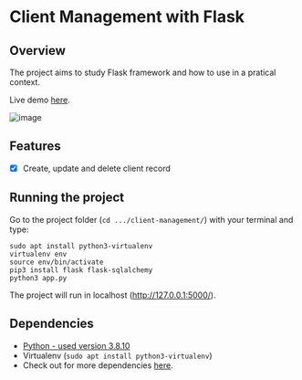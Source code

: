 # Client Management with Flask

## Overview
The project aims to study Flask framework and how to use in a pratical context.

Live demo [here](https://eduhbg-client-management.herokuapp.com/).

![image](https://user-images.githubusercontent.com/58524485/151796733-8eaafb6c-3ec4-44ab-9ef3-c5a72b8c6fb3.png)


## Features
- [x] Create, update and delete client record

## Running the project
Go to the project folder (`cd .../client-management/`) with your terminal and type:
```
sudo apt install python3-virtualenv
virtualenv env
source env/bin/activate
pip3 install flask flask-sqlalchemy
python3 app.py
```

The project will run in localhost (http://127.0.0.1:5000/).

## Dependencies
- [Python - used version 3.8.10](https://www.python.org/downloads)
- Virtualenv (`sudo apt install python3-virtualenv`)
- Check out for more dependencies [here](https://github.com/eduhbg/client-management/blob/main/requirements.txt).
